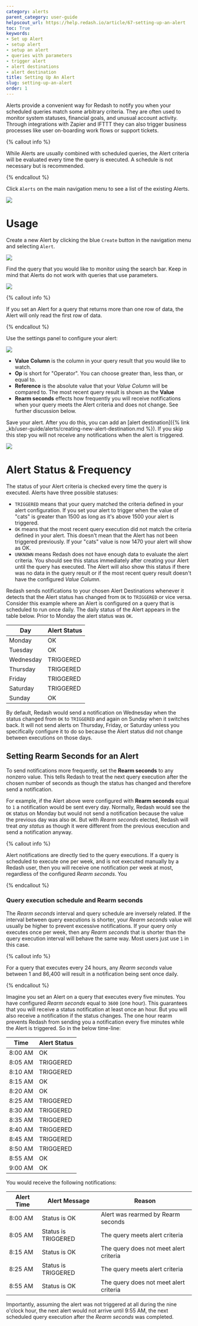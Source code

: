 ```yaml
---
category: alerts
parent_category: user-guide
helpscout_url: https://help.redash.io/article/67-setting-up-an-alert
toc: True
keywords:
- Set up Alert
- setup alert
- setup an alert
- queries with parameters
- trigger alert
- alert destinations
- alert destination
title: Setting Up An Alert
slug: setting-up-an-alert
order: 1
---
```

Alerts provide a convenient way for Redash to notify you when your scheduled queries match some arbitrary criteria. They are often used to monitor system statuses, financial goals, and unusual account activity. Through integrations with Zapier and IFTTT they can also trigger business processes like user on-boarding work flows or support tickets.

{% callout info %}

While Alerts are usually combined with scheduled queries, the Alert criteria will be evaluated every time the query is executed. A schedule is not necessary but is recommended.

{% endcallout %}

Click `Alerts` on the main navigation menu to see a list of the existing Alerts.

![](/assets/images/docs/gitbook/alerts.png)

# Usage

Create a new Alert by clicking the blue `Create` button in the navigation menu and selecting `Alert`.

![](/assets/images/docs/gitbook/create-alert.png)

Find the query that you would like to monitor using the search bar. Keep in mind that Alerts do not work with queries that use parameters.

![](/assets/images/docs/gitbook/new-alert-query-search.png)

{% callout info %}

If you set an Alert for a query that returns more than one row of data, the Alert will only read the first row of data.

{% endcallout %}

Use the settings panel to configure your alert:

![](/assets/images/docs/gitbook/alerts_settings.png)

* **Value Column** is the column in your query result that you would like to watch.
* **Op** is short for "Operator". You can choose greater than, less than, or equal to.
* **Reference** is the absolute value that your _Value Column_ will be compared to. The most recent query result is shown as the **Value**
* **Rearm seconds** effects how frequently you will receive notifications when your query meets the Alert criteria and does not change. See further discussion below.

Save your alert. After you do this, you can add an [alert destination]({% link _kb/user-guide/alerts/creating-new-alert-destination.md %}). If you skip this step you will not receive any notifications when the alert is triggered.

![](/assets/images/docs/gitbook/alert_destination.png)

# Alert Status & Frequency

The status of your Alert criteria is checked every time the query is executed. Alerts have three possible statuses:

* `TRIGGERED` means that your query matched the criteria defined in your alert configuration. If you set your alert to trigger when the value of "cats" is greater than 1500 as long as it's above 1500 your alert is triggered.
* `OK` means that the most recent query execution did not match the criteria defined in your alert. This doesn't mean that the Alert has not been triggered previously. If your "cats" value is now 1470 your alert will show as OK.
* `UNKNOWN` means Redash does not have enough data to evaluate the alert criteria. You should see this status immediately after creating your Alert until the query has executed. The Alert will also show this status if there was no data in the query result or if the most recent query result doesn't have the configured _Value Column_.

Redash sends notifications to your chosen Alert Destinations whenever it detects that the Alert status has changed from `OK` to `TRIGGERED` or vice versa. Consider this example where an Alert is configured on a query that is scheduled to run once daily. The daily status of the Alert appears in the table below. Prior to Monday the alert status was `OK`.

| Day       | Alert Status | 
|-----------|--------------| 
| Monday    | OK           | 
| Tuesday   | OK           | 
| Wednesday | TRIGGERED    | 
| Thursday  | TRIGGERED    | 
| Friday    | TRIGGERED    | 
| Saturday  | TRIGGERED    | 
| Sunday    | OK           | 

By default, Redash would send a notification on Wednesday when the status changed from `OK` to `TRIGGERED` and again on Sunday when it switches back. It will not send alerts on Thursday, Friday, or Saturday unless you specifically configure it to do so because the Alert status did not change between executions on those days.

## Setting Rearm Seconds for an Alert

To send notifications more frequently, set the **Rearm seconds** to any nonzero value. This tells Redash to treat the next query execution after the chosen number of seconds as though the status has changed and therefore send a notification.

For example, if the Alert above were configured with **Rearm seconds** equal to `1` a notification would be sent every day. Normally, Redash would see the `OK` status on Monday but would not send a notification because the value the previous day was also `OK`. But with _Rearm seconds_ elected, Redash will treat _any status_ as though it were different from the previous execution and send a notification anyway.

{% callout info %}

Alert notifications are directly tied to the query executions. If a query is scheduled to execute one per week, and is not executed manually by a Redash user, then you will receive one notification per week at most, regardless of the configured _Rearm seconds_. You 

{% endcallout %}

### Query execution schedule and Rearm seconds

The _Rearm seconds_ interval and query schedule are inversely related. If the interval between query executions is shorter, your _Rearm seconds_ value will usually be higher to prevent excessive notifications. If your query only executes once per week, then any _Rearm seconds_ that is shorter than the query execution interval will behave the same way. Most users just use `1` in this case.

{% callout info %}

For a query that executes every 24 hours, any _Rearm seconds_ value between 1 and 86,400 will result in a notification being sent once daily.

{% endcallout %}

Imagine you set an Alert on a query that executes every five minutes. You have configured _Rearm seconds_ equal to `3600` (one hour). This guarantees that you will receive a status notification at least once an hour. But you will also receive a notification if the status changes. The one hour rearm prevents Redash from sending you a notification every five minutes while the Alert is triggered. So in the below time-line:

| Time    | Alert Status | 
|---------|--------------| 
| 8:00 AM | OK           | 
| 8:05 AM | TRIGGERED    | 
| 8:10 AM | TRIGGERED    | 
| 8:15 AM | OK           | 
| 8:20 AM | OK           | 
| 8:25 AM | TRIGGERED    | 
| 8:30 AM | TRIGGERED    | 
| 8:35 AM | TRIGGERED    | 
| 8:40 AM | TRIGGERED    | 
| 8:45 AM | TRIGGERED    | 
| 8:50 AM | TRIGGERED    | 
| 8:55 AM | OK           | 
| 9:00 AM | OK           | 

You would receive the following notifications:

| Alert Time | Alert Message       | Reason                                 | 
|------------|---------------------|----------------------------------------| 
| 8:00 AM    | Status is OK        | Alert was rearmed by Rearm seconds     | 
| 8:05 AM    | Status is TRIGGERED | The query meets alert criteria         | 
| 8:15 AM    | Status is OK        | The query does not meet alert criteria | 
| 8:25 AM    | Status is TRIGGERED | The query meets alert criteria         | 
| 8:55 AM    | Status is OK        | The query does not meet alert criteria | 

Importantly, assuming the alert was not triggered at all during the nine o'clock hour, the next alert would not arrive until 9:55 AM, the next scheduled query execution after the _Rearm seconds_ was completed.

